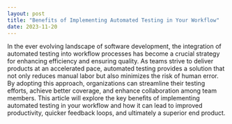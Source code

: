 ```yaml
---
layout: post
title: "Benefits of Implementing Automated Testing in Your Workflow"
date: 2023-11-20
---
```


In the ever evolving landscape of software development, the integration of automated testing into workflow processes has become a crucial strategy for enhancing efficiency and ensuring quality. As teams strive to deliver products at an accelerated pace, automated testing provides a solution that not only reduces manual labor but also minimizes the risk of human error. By adopting this approach, organizations can streamline their testing efforts, achieve better coverage, and enhance collaboration among team members. This article will explore the key benefits of implementing automated testing in your workflow and how it can lead to improved productivity, quicker feedback loops, and ultimately a superior end product.
